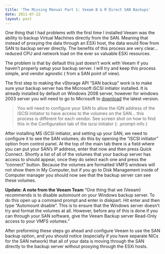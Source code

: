 ```yaml
---
title: 'The Missing Manual Part 1: Veeam B & R Direct SAN Backups'
date: 2011-07-22
layout: post
---
```

One thing that I had problems with the first time I installed Veeam was the ability to backup Virtual Machines directly from the SAN. Meaning that instead of proxying the data through an ESXi host, the data would flow from SAN to backup server directly. The benefits of this process are very clear… reduced CPU and network load on the ever so valuable ESXi resources.
<!--more-->

The problem is that by default this just doesn’t work with Veeam if you haven’t properly setup your backup server. I will try and keep this process simple, and vendor agnostic ( from a SAN point of view).

The first step to making the vStorage API “SAN backup” work is to make sure your backup server has the Microsoft iSCSI initiator installed. It is already installed by default on Windows 2008 server, however for windows 2003 server you will need to go to Microsoft to [download](http://www.microsoft.com/downloads/details.aspx?familyid=12cb3c1a-15d6-4585-b385-befd1319f825&displaylang=en) the latest version.

> You will need to configure your SAN to allow the IQN address of the iSCSI initiator to have access to the volumes on the SAN… this process is different for each vendor. See screen shot on how to find this in the Configuration tab of the iscsi initiator
{: .prompt-info }

After installing MS iSCSI initiator, and setting up your SAN, we need to configure it to see the SAN volumes; do this by opening the “iSCSI initiator” option from control panel. At the top of the main tab there is a field where you can put your SAN’s IP address, enter that now and then press Quick Connect. Shortly a list of all of the volumes that your backup server has access to should appear, once they do select each one and press the “connect” button. Because the volumes are formatted VMFS windows will not show them in My Computer, but if you go to Disk Management inside of Computer manager you should now see that the backup server can see these volumes.

**Update: A note from the Veeam Team** “One thing that we (Veeam) recommends is to disable automount on your Windows backup server. To do this open up a command prompt and enter in diskpart. Hit enter and then type “Automount disable”. This is to ensure that the Windows server doesn’t try and format the volumes at all. However, before any of this is done if you can through your SAN software, give the Veeam Backup server Read-Only access to your VMFS volumes.”

After preforming these steps go ahead and configure Veeam to use the SAN backup option, and you should notice (especially if you have separate NICs for the SAN network) that all of your data is moving through the SAN directly to the backup server without proxying through the ESXi hosts.
